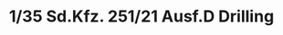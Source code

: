 ---
layout: product
title: "1/35 Sd.Kfz. 251/21 Ausf.D Drilling"
price: "4300" 
desc: "Maketa"
img_path: "/assets/img/AFV35082.jpg"
brand: "N/A"
available: false
special_offer: false
new: false
soon: false
cat: "010000"
subcat: "015100"
subsubcat: "0N/A"
sifra: "AFV35082"
popular: false
---